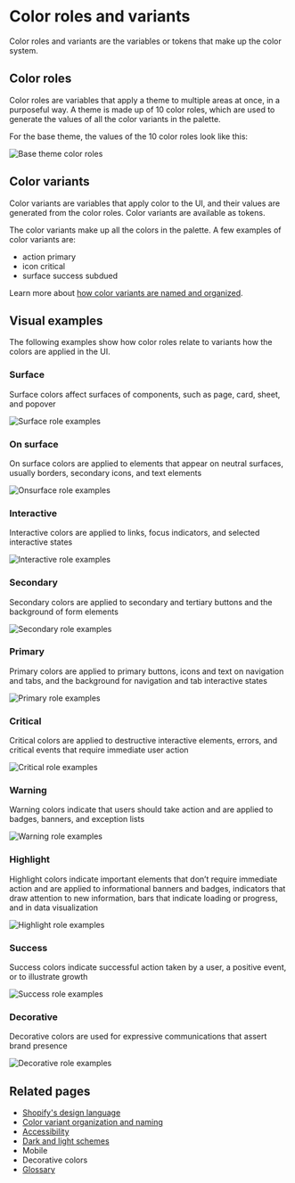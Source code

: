 # Color roles and variants

Color roles and variants are the variables or tokens that make up the color system.

## Color roles

Color roles are variables that apply a theme to multiple areas at once, in a purposeful way. A theme is made up of 10 color roles, which are used to generate the values of all the color variants in the palette.

For the base theme, the values of the 10 color roles look like this:

![Base theme color roles](/design-language-documentation/assets/basetheme.png)

## Color variants

Color variants are variables that apply color to the UI, and their values are generated from the color roles. Color variants are available as tokens.

The color variants make up all the colors in the palette. A few examples of color variants are:

- action primary
- icon critical
- surface success subdued

Learn more about [how color variants are named and organized](/design-language-documentation/organization-and-naming.md).

## Visual examples

The following examples show how color roles relate to variants how the colors are applied in the UI.

### Surface

Surface colors affect surfaces of components, such as page, card, sheet, and popover

![Surface role examples](/design-language-documentation/assets/surface.png)

### On surface

On surface colors are applied to elements that appear on neutral surfaces, usually borders, secondary icons, and text elements

![Onsurface role examples](/design-language-documentation/assets/onsurface.png)

### Interactive

Interactive colors are applied to links, focus indicators, and selected interactive states

![Interactive role examples](/design-language-documentation/assets/interactive.png)

### Secondary

Secondary colors are applied to secondary and tertiary buttons and the background of form elements

![Secondary role examples](/design-language-documentation/assets/secondary.png)

### Primary

Primary colors are applied to primary buttons, icons and text on navigation and tabs, and the background for navigation and tab interactive states

![Primary role examples](/design-language-documentation/assets/primary.png)

### Critical

Critical colors are applied to destructive interactive elements, errors, and critical events that require immediate user action

![Critical role examples](/design-language-documentation/assets/critical.png)

### Warning

Warning colors indicate that users should take action and are applied to badges, banners, and exception lists

![Warning role examples](/design-language-documentation/assets/warning.png)

### Highlight

Highlight colors indicate important elements that don’t require immediate action and are applied to informational banners and badges, indicators that draw attention to new information, bars that indicate loading or progress, and in data visualization

![Highlight role examples](/design-language-documentation/assets/highlight.png)

### Success

Success colors indicate successful action taken by a user, a positive event, or to illustrate growth

![Success role examples](/design-language-documentation/assets/success.png)

### Decorative

Decorative colors are used for expressive communications that assert brand presence

![Decorative role examples](/design-language-documentation/assets/decorative.png)

## Related pages

- [Shopify's design language](/design-language-documentation/index.md)
- [Color variant organization and naming](/design-language-documentation/organization-and-naming.md)
- [Accessibility](/design-language-documentation/accessibility.md)
- [Dark and light schemes](/design-language-documentation/schemes.md)
- Mobile
- Decorative colors
- [Glossary](/design-language-documentation/glossary.md)
